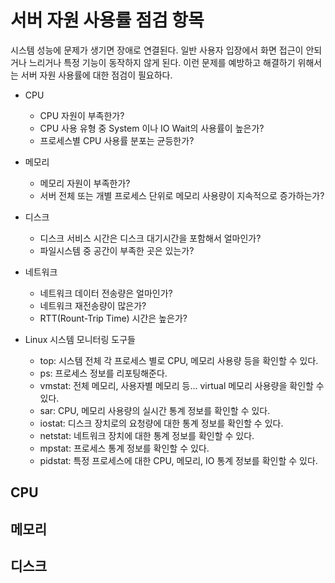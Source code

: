 # 서버 자원 사용률 점검 항목

시스템 성능에 문제가 생기면 장애로 연결된다. 일반 사용자 입장에서 화면 접근이 안되거나 느리거나 특정 기능이 동작하지 않게 된다. 이런 문제를 예방하고 해결하기 위해서는 서버 자원 사용률에 대한
점검이 필요하다.

- CPU
    - CPU 자원이 부족한가?
    - CPU 사용 유형 중 System 이나 IO Wait의 사용률이 높은가?
    - 프로세스별 CPU 사용률 분포는 균등한가?
- 메모리
    - 메모리 자원이 부족한가?
    - 서버 전체 또는 개별 프로세스 단위로 메모리 사용량이 지속적으로 증가하는가?
- 디스크
    - 디스크 서비스 시간은 디스크 대기시간을 포함해서 얼마인가?
    - 파일시스템 중 공간이 부족한 곳은 있는가?
- 네트워크
    - 네트워크 데이터 전송량은 얼마인가?
    - 네트워크 재전송량이 많은가?
    - RTT(Rount-Trip Time) 시간은 높은가?

- Linux 시스템 모니터링 도구들
    - top: 시스템 전체 각 프로세스 별로 CPU, 메모리 사용량 등을 확인할 수 있다.
    - ps: 프로세스 정보를 리포팅해준다.
    - vmstat: 전체 메모리, 사용자별 메모리 등... virtual 메모리 사용량을 확인할 수 있다.
    - sar: CPU, 메모리 사용량의 실시간 통계 정보를 확인할 수 있다.
    - iostat: 디스크 장치로의 요청량에 대한 통계 정보를 확인할 수 있다.
    - netstat: 네트워크 장치에 대한 통계 정보를 확인할 수 있다.
    - mpstat: 프로세스 통계 정보를 확인할 수 있다.
    - pidstat: 특정 프로세스에 대한 CPU, 메모리, IO 통계 정보를 확인할 수 있다.

## CPU

## 메모리

## 디스크
